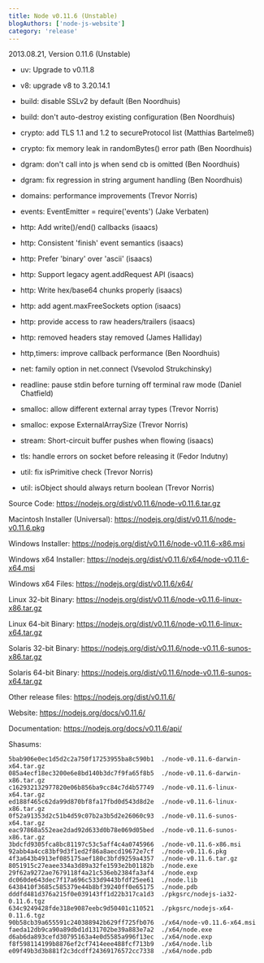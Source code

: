 ```yaml
---
title: Node v0.11.6 (Unstable)
blogAuthors: ['node-js-website']
category: 'release'
---
```


2013.08.21, Version 0.11.6 (Unstable)

* uv: Upgrade to v0.11.8

* v8: upgrade v8 to 3.20.14.1

* build: disable SSLv2 by default (Ben Noordhuis)

* build: don't auto-destroy existing configuration (Ben Noordhuis)

* crypto: add TLS 1.1 and 1.2 to secureProtocol list (Matthias Bartelmeß)

* crypto: fix memory leak in randomBytes() error path (Ben Noordhuis)

* dgram: don't call into js when send cb is omitted (Ben Noordhuis)

* dgram: fix regression in string argument handling (Ben Noordhuis)

* domains: performance improvements (Trevor Norris)

* events: EventEmitter = require('events') (Jake Verbaten)

* http: Add write()/end() callbacks (isaacs)

* http: Consistent 'finish' event semantics (isaacs)

* http: Prefer 'binary' over 'ascii' (isaacs)

* http: Support legacy agent.addRequest API (isaacs)

* http: Write hex/base64 chunks properly (isaacs)

* http: add agent.maxFreeSockets option (isaacs)

* http: provide access to raw headers/trailers (isaacs)

* http: removed headers stay removed (James Halliday)

* http,timers: improve callback performance (Ben Noordhuis)

* net: family option in net.connect (Vsevolod Strukchinsky)

* readline: pause stdin before turning off terminal raw mode (Daniel Chatfield)

* smalloc: allow different external array types (Trevor Norris)

* smalloc: expose ExternalArraySize (Trevor Norris)

* stream: Short-circuit buffer pushes when flowing (isaacs)

* tls: handle errors on socket before releasing it (Fedor Indutny)

* util: fix isPrimitive check (Trevor Norris)

* util: isObject should always return boolean (Trevor Norris)

Source Code: https://nodejs.org/dist/v0.11.6/node-v0.11.6.tar.gz

Macintosh Installer (Universal): https://nodejs.org/dist/v0.11.6/node-v0.11.6.pkg

Windows Installer: https://nodejs.org/dist/v0.11.6/node-v0.11.6-x86.msi

Windows x64 Installer: https://nodejs.org/dist/v0.11.6/x64/node-v0.11.6-x64.msi

Windows x64 Files: https://nodejs.org/dist/v0.11.6/x64/

Linux 32-bit Binary: https://nodejs.org/dist/v0.11.6/node-v0.11.6-linux-x86.tar.gz

Linux 64-bit Binary: https://nodejs.org/dist/v0.11.6/node-v0.11.6-linux-x64.tar.gz

Solaris 32-bit Binary: https://nodejs.org/dist/v0.11.6/node-v0.11.6-sunos-x86.tar.gz

Solaris 64-bit Binary: https://nodejs.org/dist/v0.11.6/node-v0.11.6-sunos-x64.tar.gz

Other release files: https://nodejs.org/dist/v0.11.6/

Website: https://nodejs.org/docs/v0.11.6/

Documentation: https://nodejs.org/docs/v0.11.6/api/

Shasums:

```
5bab906e0ec1d5d2c2a750f17253955ba8c590b1  ./node-v0.11.6-darwin-x64.tar.gz
085a4ecf18ec3200e6e8bd140b3dc7f9fa65f8b5  ./node-v0.11.6-darwin-x86.tar.gz
c162932132977820e06b856ba9cc84c7d4b57749  ./node-v0.11.6-linux-x64.tar.gz
ed188f465c62da99d870bf8fa17fbd0d543d8d2e  ./node-v0.11.6-linux-x86.tar.gz
0f52a91353d2c51b4d59c07b2a3b5d2e26060c93  ./node-v0.11.6-sunos-x64.tar.gz
eac97868a552eae2dad92d633d0b78e069d05bed  ./node-v0.11.6-sunos-x86.tar.gz
3bdcfd9305fca8bc81197c53c5aff4c4a0745966  ./node-v0.11.6-x86.msi
92abb4a4cc83bf9d3f1ed2f86a8aecd19672e7cf  ./node-v0.11.6.pkg
4f3a643b4913ef085175aef180c3bfd9259a4357  ./node-v0.11.6.tar.gz
8051915c27eaee334a3d89a32fe1593e2b01182b  ./node.exe
29f62a9272ae7679118f4a21c536eb2384fa3af4  ./node.exp
dc060de643dec7f17a696c533d9443bfdf25ee61  ./node.lib
6438410f3685c585379e44b8bf39240ff0e65175  ./node.pdb
dddfd481d376a215f0e039143ff1d22b317ca1d3  ./pkgsrc/nodejs-ia32-0.11.6.tgz
634c9249428fde318e9087eebc9d50401c110521  ./pkgsrc/nodejs-x64-0.11.6.tgz
90b58cb39a655591c240388942b629ff725fb076  ./x64/node-v0.11.6-x64.msi
faeda12db9ca90a89dbd1d131702be39a883e7a2  ./x64/node.exe
d6ab6da893cefd30795163a4e0d5585a996f13ec  ./x64/node.exp
f8f598114199b8876ef2cf7414eee488fcf713b9  ./x64/node.lib
e09f49b3d3b881f2c3dcdff24369176572cc7338  ./x64/node.pdb
```
